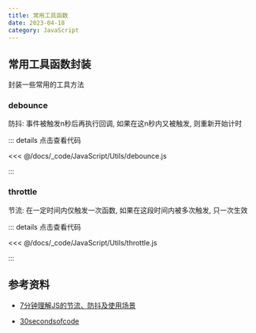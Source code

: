 ```yaml
---
title: 常用工具函数
date: 2023-04-18
category: JavaScript
---
```


## 常用工具函数封装

封装一些常用的工具方法

### debounce

防抖: 事件被触发n秒后再执行回调, 如果在这n秒内又被触发, 则重新开始计时

::: details 点击查看代码

<<< @/docs/_code/JavaScript/Utils/debounce.js

:::

<!-- 点击查看[测试示例](/_code/JavaScript/Utils/index.test.html)代码 -->

### throttle

节流: 在一定时间内仅触发一次函数, 如果在这段时间内被多次触发, 只一次生效

::: details 点击查看代码

<<< @/docs/_code/JavaScript/Utils/throttle.js

:::

## 参考资料

- [7分钟理解JS的节流、防抖及使用场景](https://juejin.cn/post/6844903669389885453)

- [30secondsofcode](https://www.30secondsofcode.org/js/)
